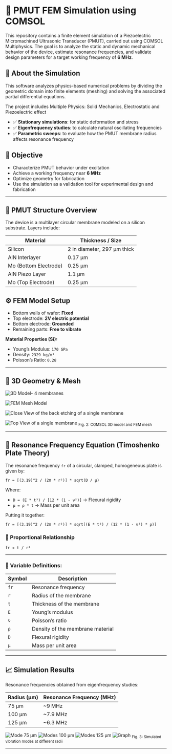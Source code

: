 # 📡 PMUT FEM Simulation using COMSOL

This repository contains a finite element simulation of a Piezoelectric Micromachined Ultrasonic Transducer (PMUT), carried out using COMSOL Multiphysics. The goal is to analyze the static and dynamic mechanical behavior of the device, estimate resonance frequencies, and validate design parameters for a target working frequency of **6 MHz**.

## 📘 About the Simulation
This software analyzes physics-based numerical problems by dividing the geometric domain into finite elements (meshing) and solving the associated partial differential equations.

The project includes Multiple Physics: Solid Mechanics, Electrostatic and Piezoelectric effect
- ✅ **Stationary simulations**: for static deformation and stress
- ✅ **Eigenfrequency studies**: to calculate natural oscillating frequencies
- ✅ **Parametric sweeps**: to evaluate how the PMUT membrane radius affects resonance frequency 

## 🎯 Objective

- Characterize PMUT behavior under excitation
- Achieve a working frequency near **6 MHz**
- Optimize geometry for fabrication
- Use the simulation as a validation tool for experimental design and fabrication

---

## 🔩 PMUT Structure Overview

The device is a multilayer circular membrane modeled on a silicon substrate. Layers include:

| Material              | Thickness / Size             |
|-----------------------|------------------------------|
| Silicon               | 2 in diameter, 297 µm thick  |
| AlN Interlayer        | 0.17 µm                      |
| Mo (Bottom Electrode) | 0.25 µm                      |
| AlN Piezo Layer       | 1.1 µm                       |
| Mo (Top Electrode)    | 0.25 µm                      |

## ⚙️ FEM Model Setup

- Bottom walls of wafer: **Fixed**
- Top electrode: **2V electric potential**
- Bottom electrode: **Grounded**
- Remaining parts: **Free to vibrate**

**Material Properties (Si):**
- Young’s Modulus: `170 GPa`
- Density: `2329 kg/m³`
- Poisson’s Ratio: `0.28`

---

## 📐 3D Geometry & Mesh
![3D Model- 4 membranes](https://github.com/samueloladosu37/PMUT-FEM-Simulation-using-COMSOL/blob/main/3D%20Model%201.png)

![FEM Mesh Model](https://github.com/samueloladosu37/PMUT-FEM-Simulation-using-COMSOL/blob/main/3D%20Mesh%20Model.png)

![Close View of the back etching of a single membrane](https://github.com/samueloladosu37/PMUT-FEM-Simulation-using-COMSOL/blob/main/Back%20View.png)

![Top View of a single membrane](https://github.com/samueloladosu37/PMUT-FEM-Simulation-using-COMSOL/blob/main/Top%20View.png)
<sub>Fig. 2: COMSOL 3D model and FEM mesh </sub>

---

## 📐 Resonance Frequency Equation (Timoshenko Plate Theory)

The resonance frequency `fr` of a circular, clamped, homogeneous plate is given by:

```
fr = [(3.19)^2 / (2π * r²)] * sqrt(D / μ)
```
Where:

* `D = (E * t³) / [12 * (1 - ν²)]` → Flexural rigidity
* `μ = ρ * t` → Mass per unit area

Putting it together:
```
fr = [(3.19)^2 / (2π * r²)] * sqrt[(E * t²) / (12 * (1 - ν²) * ρ)]
```
### 📌 Proportional Relationship
```
fr ∝ t / r²
```
---
### 🧮 Variable Definitions:

| Symbol | Description                      |
| ------ | -------------------------------- |
| `fr`   | Resonance frequency              |
| `r`    | Radius of the membrane           |
| `t`    | Thickness of the membrane        |
| `E`    | Young’s modulus                  |
| `ν`    | Poisson’s ratio                  |
| `ρ`    | Density of the membrane material |
| `D`    | Flexural rigidity                |
| `μ`    | Mass per unit area               |
---

## 📈 Simulation Results

Resonance frequencies obtained from eigenfrequency studies:

| Radius (µm) | Resonance Frequency (MHz) |
|-------------|----------------------------|
| 75 µm       | ~9 MHz                     |
| 100 µm      | ~7.9 MHz                     |
| 125 µm      | ~6.3 MHz                     |

![Mode 75 µm](https://github.com/samueloladosu37/PMUT-FEM-Simulation-using-COMSOL/blob/main/PMUT%2075%20%C2%B5m.png)
![Modes 100 µm](https://github.com/samueloladosu37/PMUT-FEM-Simulation-using-COMSOL/blob/main/PMUT%20100%20%C2%B5m.png)
![Modes 125 µm](https://github.com/samueloladosu37/PMUT-FEM-Simulation-using-COMSOL/blob/main/PMUT%20125%20%C2%B5m.png)
![Graph](https://github.com/samueloladosu37/PMUT-FEM-Simulation-using-COMSOL/blob/main/Graph.png)
<sub>Fig. 3: Simulated vibration modes at different radii</sub>


---
